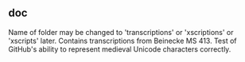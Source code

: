 doc
---
Name of folder may be changed to 'transcriptions' or 'xscriptions'
or 'xscripts' later. Contains transcriptions from Beinecke MS 413.
Test of GitHub's ability to represent medieval Unicode characters
correctly.

